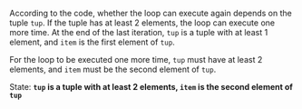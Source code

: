 According to the code, whether the loop can execute again depends on the tuple `tup`. If the tuple has at least 2 elements, the loop can execute one more time. At the end of the last iteration, `tup` is a tuple with at least 1 element, and `item` is the first element of `tup`. 

For the loop to be executed one more time, `tup` must have at least 2 elements, and `item` must be the second element of `tup`. 

State: **`tup` is a tuple with at least 2 elements, `item` is the second element of `tup`**